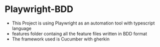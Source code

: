 # Playwright-BDD
- This Project is using Playwright as an automation tool with typescript language
- features folder containg all the feature files written in BDD format
- The framework used is Cucumber with gherkin
